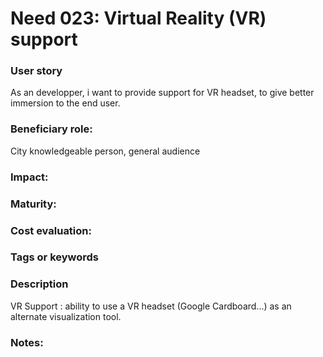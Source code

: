 # Need 023: Virtual Reality (VR) support

### User story
As an developper, i want to provide support for VR headset, to give better immersion to the end user.

### Beneficiary role: 
City knowledgeable person, general audience

### Impact: 

### Maturity:

### Cost evaluation:

### Tags or keywords

### Description
VR Support : ability to use a VR headset (Google Cardboard...) as an alternate visualization tool.

### Notes:
